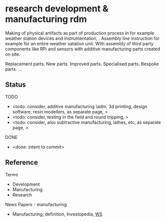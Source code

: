 # research development & manufacturing rdm

Making of physical artifacts as part of production process in for example weather station devices and instrumentation, . Assembly line instruction for example for an entire weather satation unit. With assembly of third party components like RPi and sensors with additive manufacturing parts created on site.

Replacement parts. New parts. Improved parts. Specialised parts. Bespoke parts. ...

## Status

TODO
* <todo: consider, additive manufacturing \adm, 3d printing, design software, resin modellers, as separate page, >
* <todo: consider, testing in the field and round tripping, >
* <todo: consider, also subtractive manufacturing, lathes, etc, as separate page, >

DONE
* <done: intent to commit>

## Reference

Terms
* Development
* Manufacturing
* Research

News Papers - manufacturing
* Manufacturing, definition, Investopedia, [WS](https://www.investopedia.com/terms/m/manufacturing.asp)